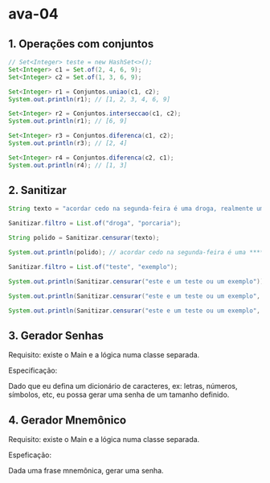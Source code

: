 # ava-04

## 1. Operações com conjuntos

```java
// Set<Integer> teste = new HashSet<>();
Set<Integer> c1 = Set.of(2, 4, 6, 9);
Set<Integer> c2 = Set.of(1, 3, 6, 9);

Set<Integer> r1 = Conjuntos.uniao(c1, c2);
System.out.println(r1); // [1, 2, 3, 4, 6, 9]

Set<Integer> r2 = Conjuntos.interseccao(c1, c2);
System.out.println(r1); // [6, 9]

Set<Integer> r3 = Conjuntos.diferenca(c1, c2);
System.out.println(r3); // [2, 4]

Set<Integer> r4 = Conjuntos.diferenca(c2, c1);
System.out.println(r4); // [1, 3]
```

## 2. Sanitizar

```java
String texto = "acordar cedo na segunda-feira é uma droga, realmente uma porcaria, um lixo";

Sanitizar.filtro = List.of("droga", "porcaria");

String polido = Sanitizar.censurar(texto);

System.out.println(polido); // acordar cedo na segunda-feira é uma ****a, realmente uma *******a, um lixo

Sanitizar.filtro = List.of("teste", "exemplo");

System.out.println(Sanitizar.censurar("este e um teste ou um exemplo")); // este e um ****e ou um ******o

System.out.println(Sanitizar.censurar("este e um teste ou um exemplo", 2)); // este e um ***te ou um *****lo

System.out.println(Sanitizar.censurar("este e um teste ou um exemplo", 3)); // este e um **ste ou um ****plo
```

## 3. Gerador Senhas

Requisito: existe o Main e a lógica numa classe separada.

Especificação:

Dado que eu defina um dicionário de caracteres, ex: letras, números, símbolos, etc, eu possa gerar uma senha de um tamanho definido.

## 4. Gerador Mnemônico

Requisito: existe o Main e a lógica numa classe separada.

Espeficação:

Dada uma frase mnemônica, gerar uma senha.
